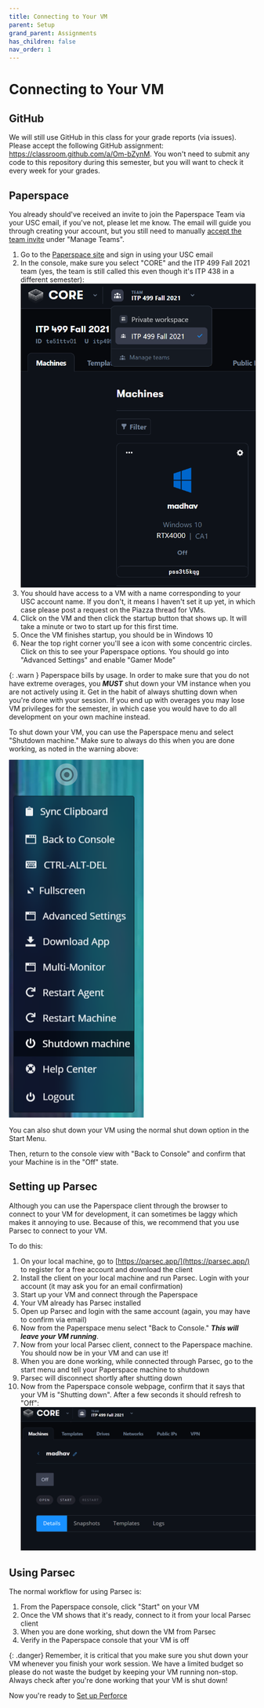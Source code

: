 ```yaml
---
title: Connecting to Your VM
parent: Setup
grand_parent: Assignments
has_children: false
nav_order: 1
---
```


# Connecting to Your VM

## GitHub

We will still use GitHub in this class for your grade reports (via issues). Please accept the following GitHub assignment: https://classroom.github.com/a/Om-bZynM. You won't need to submit any code to this repository during this semester, but you will want to check it every week for your grades.

## Paperspace

You already should've received an invite to join the Paperspace Team via your USC email, if you've not, please let me know. The email will guide you through creating your account, but you still need to manually [accept the team invite](https://support.paperspace.com/hc/en-us/articles/360014816694-Joining-a-Paperspace-Team) under "Manage Teams".

1. Go to the [Paperspace site](https://www.paperspace.com/) and sign in using your USC email
2. In the console, make sure you select "CORE" and the ITP 499 Fall 2021 team (yes, the team is still called this even though it's ITP 438 in a different semester):
   ![Paperspace Console](images/00/paperspace-console.png)
3. You should have access to a VM with a name corresponding to your USC account name. If you don't, it means I haven't set it up yet, in which case please post a request on the Piazza thread for VMs.
4. Click on the VM and then click the startup button that shows up. It will take a minute or two to start up for this first time.
5. Once the VM finishes startup, you should be in Windows 10
6. Near the top right corner you'll see a icon with some concentric circles. Click on this to see your Paperspace options. You should go into "Advanced Settings" and enable "Gamer Mode"

{: .warn }
Paperspace bills by usage. In order to make sure that you do not have extreme overages, you ***MUST*** shut down your VM instance when you are not actively using it. Get in the habit of always shutting down when you're done with your session. If you end up with overages you may lose VM privileges for the semester, in which case you would have to do all development on your own machine instead.

To shut down your VM, you can use the Paperspace menu and select "Shutdown machine." Make sure to always do this when you are done working, as noted in the warning above:

![Paperspace shutting down](images/00/paperspace-shutdown.png)

You can also shut down your VM using the normal shut down option in the Start Menu.

Then, return to the console view with "Back to Console" and confirm that your Machine is in the "Off" state.

## Setting up Parsec

Although you can use the Paperspace client through the browser to connect to your VM for development, it can sometimes be laggy which makes it annoying to use. Because of this, we recommend that you use Parsec to connect to your VM.

To do this:

1. On your local machine, go to [https://parsec.app/](https://parsec.app/) to register for a free account and download the client
2. Install the client on your local machine and run Parsec. Login with your account (it may ask you for an email confirmation)
3. Start up your VM and connect through the Paperspace
4. Your VM already has Parsec installed
5. Open up Parsec and login with the same account (again, you may have to confirm via email)
6. Now from the Paperspace menu select "Back to Console." ***This will leave your VM running***.
7. Now from your local Parsec client, connect to the Paperspace machine. You should now be in your VM and can use it!
8. When you are done working, while connected through Parsec, go to the start menu and tell your Paperspace machine to shutdown
9. Parsec will disconnect shortly after shutting down
10. Now from the Paperspace console webpage, confirm that it says that your VM is "Shutting down". After a few seconds it should refresh to "Off":
    ![Paperspace VM off](images/00/1.png)

## Using Parsec

The normal workflow for using Parsec is:

1. From the Paperspace console, click "Start" on your VM
2. Once the VM shows that it's ready, connect to it from your local Parsec client
3. When you are done working, shut down the VM from Parsec
4. Verify in the Paperspace console that your VM is off

{: .danger}
Remember, it is critical that you make sure you shut down your VM whenever you finish your work session. We have a limited budget so please do not waste the budget by keeping your VM running non-stop. Always check after you're done working that your VM is shut down!

Now you're ready to [Set up Perforce](00-02.html)
